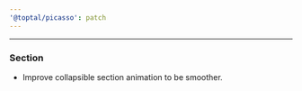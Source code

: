```yaml
---
'@toptal/picasso': patch
---
```


---
### Section

- Improve collapsible section animation to be smoother.
